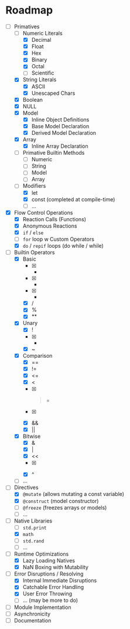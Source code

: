 Roadmap
=======

- [ ] Primatives
    - [ ] Numeric Literals
        - [x] Decimal
        - [x] Float
        - [x] Hex
        - [x] Binary
        - [x] Octal
        - [ ] Scientific
    - [x] String Literals
        - [x] ASCII
        - [x] Unescaped Chars
    - [x] Boolean
    - [x] NULL
    - [x] Model
        - [x] Inline Object Definitions
        - [x] Base Model Declaration
        - [x] Derived Model Declaration
    - [x] Array
        - [x] Inline Array Declaration
    - [ ] Primative Builtin Methods
        - [ ] Numeric
        - [ ] String
        - [ ] Model
        - [ ] Array
    - [ ] Modifiers
        - [x] let
        - [x] const (completed at compile-time)
        - [ ] ...
- [x] Flow Control Operations
    - [x] Reaction Calls (Functions)
    - [x] Anonymous Reactions
    - [x] `if` / `else`
    - [ ] `for` loop w Custom Operators
    - [x] `do` / `repif` loops (do while / while)
- [ ] Builtin Operators
    - [x] Basic
        - [x] +
        - [x] -
        - [x] *
        - [x] /
        - [x] %
        - [x] **
    - [x] Unary
        - [x] !
        - [x] -
        - [x] ~
    - [x] Comparison
        - [x] ==
        - [x] !=
        - [x] <=
        - [x] <
        - [x] >=
        - [x] >
        - [x] &&
        - [x] ||
    - [x] Bitwise
        - [x] &
        - [x] |
        - [x] <<
        - [x] >>
        - [x] ^
    - [ ] ...
- [ ] Directives
    - [x] `@mutate` (allows mutating a const variable)
    - [x] `@construct` (model constructor)
    - [ ] `@freeze` (freezes arrays or models)
    - [ ] ...
- [ ] Native Libraries
    - [ ] `std.print`
    - [x] `math`
    - [ ] `std.rand`
    - [ ] ...
- [ ] Runtime Optimizations
    - [x] Lazy Loading Natives
    - [x] NaN Boxing with Mutability
- [ ] Error Disruptions / Resolving
    - [x] Internal Immediate Disruptions
    - [x] Catchable Error Handling
    - [x] User Error Throwing
    - [ ] ... (may be more to do)
- [ ] Module Implementation
- [ ] Asynchronicity
- [ ] Documentation